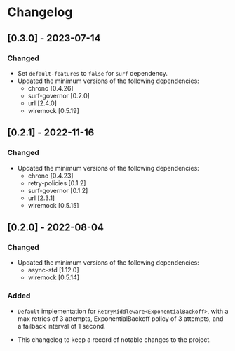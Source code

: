 # Changelog

## [0.3.0] - 2023-07-14

### Changed

- Set `default-features` to `false` for `surf` dependency.
- Updated the minimum versions of the following dependencies:
  - chrono [0.4.26]
  - surf-governor [0.2.0]
  - url [2.4.0]
  - wiremock [0.5.19]

## [0.2.1] - 2022-11-16

### Changed

- Updated the minimum versions of the following dependencies:
  - chrono [0.4.23]
  - retry-policies [0.1.2]
  - surf-governor [0.1.2]
  - url [2.3.1]
  - wiremock [0.5.15]

## [0.2.0] - 2022-08-04

### Changed

- Updated the minimum versions of the following dependencies:
  - async-std [1.12.0]
  - wiremock [0.5.14]

### Added

- `Default` implementation for `RetryMiddleware<ExponentialBackoff>`, with a max retries of 3 attempts, ExponentialBackoff policy of 3 attempts, and a failback interval of 1 second.

- This changelog to keep a record of notable changes to the project.

